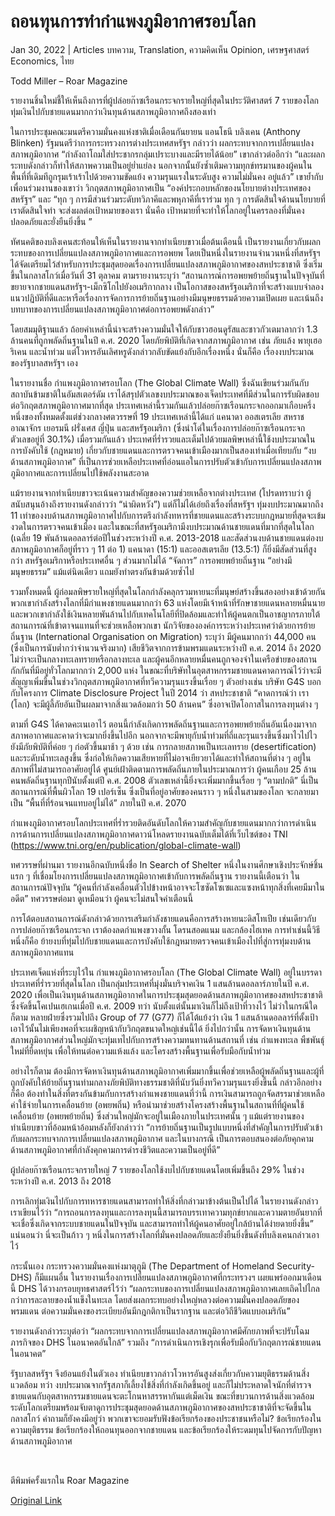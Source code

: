 # ถอนทุนการทำกำแพงภูมิอากาศรอบโลก

Jan 30, 2022 | Articles บทความ, Translation, ความคิดเห็น Opinion, เศรษฐศาสตร์ Economics, ไทย





Todd Miller – Roar Magazine

รายงานชิ้นใหม่ชี้ให้เห็นถึงการที่ผู้ปล่อยก๊าซเรือนกระจกรายใหญ่ที่สุดในประวัติศาสตร์ 7 รายของโลกทุ่มเงินไปกับชายแดนมากกว่าเงินทุนด้านสภาพภูมิอากาศถึงสองเท่า

ในการประชุมคณะมนตรีความมั่นคงแห่งชาติเมื่อเดือนกันยายน แอนโธนี บลิงเคน (Anthony Blinken) รัฐมนตรีว่าการกระทรวงการต่างประเทศสหรัฐฯ กล่าวว่า ผลกระทบจากการเปลี่ยนแปลงสภาพภูมิอากาศ “กำลังถาโถมใส่ประชากรกลุ่มเปราะบางและมีรายได้น้อย” เขากล่าวต่ออีกว่า “และผลกระทบดังกล่าวก็ทำให้สภาพความเป็นอยู่ย่ำแย่ลง นอกจากนั้นยังซ้ำเติมความทุกข์ทรมานของผู้คนในพื้นที่ที่เดิมทีถูกรุมเร้าเร้าไปด้วยความขัดแย้ง ความรุนแรงในระดับสูง ความไม่มั่นคง อยู่แล้ว” เขาย้ำกับเพื่อนร่วมงานของเขาว่า วิกฤตสภาพภูมิอากาศเป็น “องค์ประกอบหลักของนโยบายต่างประเทศของสหรัฐฯ” และ “ทุก ๆ การมีส่วนร่วมระดับทวิภาคีและพหุภาคีที่เราร่วม ทุก ๆ การตัดสินใจด้านนโยบายที่เราตัดสินใจทำ จะส่งผลต่อเป้าหมายของเรา นั่นคือ เป้าหมายที่จะทำให้โลกอยู่ในครรลองที่มั่นคงปลอดภัยและยั่งยืนยิ่งขึ้น ”

ทัศนคติของบลิงเคนสะท้อนให้เห็นในรายงานจากทำเนียบขาวเมื่อต้นเดือนนี้ เป็นรายงานเกี่ยวกับผลกระทบของการเปลี่ยนแปลงสภาพภูมิอากาศและการอพยพ โดยเป็นหนึ่งในรายงานจำนวนหนึ่งที่สหรัฐฯ ได้จัดเตรียมไว้สำหรับการประชุมสุดยอดเรื่องการเปลี่ยนแปลงสภาพภูมิอากาศของสหประชาชาติ ซึ่งเริ่มขึ้นในกลาสโกว์เมื่อวันที่ 31 ตุลาคม ตามรายงานระบุว่า “สถานการณ์การอพยพย้ายถิ่นฐานในปัจจุบันที่ขยายจากชายแดนสหรัฐฯ-เม็กซิโกไปยังอเมริกากลาง เป็นโอกาสของสหรัฐอเมริกาที่จะสร้างแบบจำลองแนวปฏิบัติที่ดีและหารือเรื่องการจัดการการย้ายถิ่นฐานอย่างมีมนุษยธรรมด้วยความเปิดเผย และเน้นถึงบทบาทของการเปลี่ยนแปลงสภาพภูมิอากาศต่อการอพยพดังกล่าว”

โดยสมมุติฐานแล้ว ถ้อยคำเหล่านี้น่าจะสร้างความมั่นใจให้กับชาวฮอนดูรัสและชาวกัวเตมาลากว่า 1.3 ล้านคนที่ถูกพลัดถิ่นฐานในปี ค.ศ. 2020 โดยภัยพิบัติที่เกิดจากสภาพภูมิอากาศ เช่น ภัยแล้ง พายุเฮอริเคน และน้ำท่วม แต่โวหารอันเลิศหรูดังกล่าวกลับขัดแย้งกับอีกเรื่องหนึ่ง นั่นก็คือ เรื่องงบประมาณของรัฐบาลสหรัฐฯ เอง

ในรายงานชื่อ กำแพงภูมิอากาศรอบโลก (The Global Climate Wall) ซึ่งฉันเขียนร่วมกันกับสถาบันข้ามชาติในอัมสเตอร์ดัม เราได้สรุปตัวเลขงบประมาณของเจ็ดประเทศที่มีส่วนในการรับผิดชอบต่อวิกฤตสภาพภูมิอากาศมากที่สุด ประเทศเหล่านี้รวมกันแล้วปล่อยก๊าซเรือนกระจกออกมาเกือบครึ่งหนึ่งของทั้งหมดตั้งแต่ช่วงกลางศตวรรษที่ 19 ประเทศเหล่านี้ได้แก่ แคนาดา ออสเตรเลีย สหราชอาณาจักร เยอรมนี ฝรั่งเศส ญี่ปุ่น และสหรัฐอเมริกา (ซึ่งนำโด่ในเรื่องการปล่อยก๊าซเรือนกระจก ตัวเลขอยู่ที่ 30.1%) เมื่อรวมกันแล้ว ประเทศที่ร่ำรวยและเต็มไปด้วยมลพิษเหล่านี้ใช้งบประมาณในการบังคับใช้ (กฎหมาย) เกี่ยวกับชายแดนและการตรวจคนเข้าเมืองมากเป็นสองเท่าเมื่อเทียบกับ “งบด้านสภาพภูมิอากาศ” ที่เป็นการช่วยเหลือประเทศที่อ่อนแอในการปรับตัวเข้ากับการเปลี่ยนแปลงสภาพภูมิอากาศและการเปลี่ยนไปใช้พลังงานสะอาด

แม้รายงานจากทำเนียบขาวจะเน้นความสำคัญของความช่วยเหลือจากต่างประเทศ (โปรดทราบว่า ผู้สนับสนุนอ้างถึงรายงานดังกล่าวว่า “น่าผิดหวัง”) แต่ก็ไม่ได้เอ่ยถึงเรื่องที่สหรัฐฯ ทุ่มงบประมาณมากถึง 11 เท่าของงบด้านสภาพภูมิอากาศไปกับการตรึงกำลังทหารที่ชายแดนและสร้างระบบกฎหมายที่สุดจะเข้มงวดในการตรวจคนเข้าเมือง และในขณะที่สหรัฐอเมริกามีงบประมาณด้านชายแดนที่มากที่สุดในโลก (เฉลี่ย 19 พันล้านดอลลาร์ต่อปีในช่วงระหว่างปี ค.ศ. 2013-2018 และสัดส่วนงบด้านชายแดนต่องบสภาพภูมิอากาศก็อยู่ที่ราว ๆ 11 ต่อ 1) แคนาดา (15:1) และออสเตรเลีย (13.5:1) ก็ยิ่งมีสัดส่วนที่สูงกว่า สหรัฐอเมริกาหรือประเทศอื่น ๆ ส่วนมากไม่ได้ “จัดการ” การอพยพย้ายถิ่นฐาน “อย่างมีมนุษยธรรม” แม้แต่นิดเดียว แถมยังทำตรงกันข้ามด้วยซ้ำไป

รวมทั้งหมดนี้ ผู้ก่อมลพิษรายใหญ่ที่สุดในโลกกำลังคลุกรวมหายนะที่มนุษย์สร้างขึ้นสองอย่างเข้าด้วยกัน พวกเขากำลังสร้างโลกที่มีกำแพงชายแดนมากกว่า 63 แห่งโดยมีเจ้าหน้าที่รักษาชายแดนหลายหมื่นนาย และพวกเขากำลังใช้เงินหลายพันล้านไปกับเทคโนโลยีที่ปิดล้อมและทำให้ผู้คนตกเป็นอาชญากรภายใต้สถานการณ์ที่เข้าตาจนแทนที่จะช่วยเหลือพวกเขา นักวิจัยขององค์การระหว่างประเทศว่าด้วยการย้ายถิ่นฐาน (International Organisation on Migration) ระบุว่า มีผู้คนมากกว่า 44,000 คน (ซึ่งเป็นการนับต่ำกว่าจำนวนจริงมาก) เสียชีวิตจากการข้ามพรมแดนระหว่างปี ค.ศ. 2014 ถึง 2020 ไม่ว่าจะเป็นกลางทะเลทรายหรือกลางทะเล และผู้คนอีกหลายหมื่นคนถูกจองจำในเครือข่ายของสถานกักกันที่มีอยู่ทั่วโลกมากกว่า 2,000 แห่ง ในขณะที่บริษัทในอุตสาหกรรมชายแดนคาดการณ์ไว้ว่าจะมีสัญญาเพิ่มขึ้นในช่วงวิกฤตสภาพภูมิอากาศที่ทวีความรุนแรงขึ้นเรื่อย ๆ ตัวอย่างเช่น บริษัท G4S บอกกับโครงการ Climate Disclosure Project ในปี 2014 ว่า สหประชาชาติ “คาดการณ์ว่า เรา (โลก) จะมีผู้ลี้ภัยอันเป็นผลมาจากสิ่งแวดล้อมกว่า 50 ล้านคน” ซึ่งอาจเปิดโอกาสในการลงทุนต่าง ๆ 



ตามที่ G4S ได้คาดคะเนเอาไว้ ตอนนี้กำลังเกิดการพลัดถิ่นฐานและการอพยพย้ายถิ่นอันเนื่องมาจากสภาพอากาศและคาดว่าจะมากยิ่งขึ้นไปอีก นอกจากจะมีพายุกับน้ำท่วมที่ถี่และรุนแรงขึ้นซึ่งมาไวไปไว ยังมีภัยพิบัติที่ค่อย ๆ ก่อตัวขึ้นมาช้า ๆ ด้วย เช่น การกลายสภาพเป็นทะเลทราย (desertification) และระดับน้ำทะเลสูงขึ้น ซึ่งก่อให้เกิดความเสียหายที่ไม่อาจเยียวยาได้และทำให้สถานที่ต่าง ๆ อยู่ในสภาพที่ไม่สามารถอาศัยอยู่ได้ ศูนย์เฝ้าติดตามการพลัดถิ่นภายในประมาณการว่า ผู้คนเกือบ 25 ล้านคนพลัดถิ่นฐานทุกปีนับตั้งแต่ปี ค.ศ. 2008 ตัวเลขเหล่านี้ยิ่งจะเพิ่มมากขึ้นเรื่อย ๆ “ตามปกติ” นี่เป็นสถานการณ์ที่พื้นผิวโลก 19 เปอร์เซ็น ซึ่งเป็นที่อยู่อาศัยของคนราว ๆ หนึ่งในสามของโลก จะกลายมาเป็น “พื้นที่ที่ร้อนจนแทบอยู่ไม่ได้” ภายในปี ค.ศ. 2070

กำแพงภูมิอากาศรอบโลกประเทศที่ร่ำรวยติดอันดับโลกให้ความสำคัญกับชายแดนมากกว่าการดำเนินการด้านการเปลี่ยนแปลงสภาพภูมิอากาศดาวน์โหลดรายงานฉบับเต็มได้ที่เว็บไซต์ของ TNI (https://www.tni.org/en/publication/global-climate-wall)

ทศวรรษที่ผ่านมา รายงานอีกฉบับหนึ่งชื่อ In Search of Shelter หนึ่งในงานศึกษาเชิงประจักษ์ชิ้นแรก ๆ ที่เชื่อมโยงการเปลี่ยนแปลงสภาพภูมิอากาศเข้ากับการพลัดถิ่นฐาน รายงานนี้เตือนว่า ในสถานการณ์ปัจจุบัน “ผู้คนที่กำลังเคลื่อนตัวไปข้างหน้าอาจจะโซซัดโซเซและแซงหน้าทุกสิ่งที่เคยมีมาในอดีต” ทศวรรษต่อมา ดูเหมือนว่า ผู้คนจะไม่สนใจคำเตือนนี้

การโต้ตอบสถานการณ์ดังกล่าวด้วยการเสริมกำลังชายแดนคือการสร้างหายนะดิสโทเปีย เช่นเดียวกับการปล่อยก๊าซเรือนกระจก เราต้องลดกำแพงขวางกั้น โดรนสอดแนม และกล้องไฮเทค การทำเช่นนี้วิธีหนึ่งก็คือ ย้ายงบที่ทุ่มไปกับชายแดนและการบังคับใช้กฎหมายตรวจคนเข้าเมืองไปที่สู่การทุ่มงบด้านสภาพภูมิอากาศแทน

ประเทศเจ็ดแห่งที่ระบุไว้ใน กำแพงภูมิอากาศรอบโลก (The Global Climate Wall) อยู่ในบรรดาประเทศที่ร่ำรวยที่สุดในโลก เป็นกลุ่มประเทศที่มุ่งมั่นบริจาคเงิน 1 แสนล้านดอลลาร์ภายในปี ค.ศ. 2020 เพื่อเป็นเงินทุนด้านสภาพภูมิอากาศในการประชุมสุดยอดด้านสภาพภูมิอากาศของสหประชาชาติ ซึ่งจัดขึ้นโคเปนเฮเกนเมื่อปี ค.ศ. 2009 ทว่า นับตั้งแต่นั้นมาเงินก็ไม่ถึงเป้าที่วางไว้ ไม่ว่าในกรณีใดก็ตาม หลายฝ่ายซึ่งรวมไปถึง Group of 77 (G77) ก็ได้โต้แย้งว่า เงิน 1 แสนล้านดอลลาร์ที่ตั้งเป้าเอาไว้นั้นไม่เพียงพอที่จะเผชิญหน้ากับวิกฤตขนาดใหญ่เช่นนี้ได้ ยิ่งไปกว่านั้น การจัดหาเงินทุนด้านสภาพภูมิอากาศส่วนใหญ่มักจะทุ่มเทไปกับการสร้างความทนทานด้านสถานที่ เช่น กำแพงทะเล พืชพันธุ์ใหม่ที่ยืดหยุ่น เพื่อให้ทนต่อความแห้งแล้ง และโครงสร้างพื้นฐานเพื่อรับมือกับน้ำท่วม

อย่างไรก็ตาม ต้องมีการจัดหาเงินทุนด้านสภาพภูมิอากาศเพิ่มมากขึ้นเพื่อช่วยเหลือผู้พลัดถิ่นฐานและผู้ที่ถูกบังคับให้ย้ายถิ่นฐานท่ามกลางภัยพิบัติทางธรรมชาติที่นับวันยิ่งทวีความรุนแรงยิ่งขึ้นนี้ กล่าวอีกอย่างก็คือ ต้องทำในสิ่งที่ตรงกันข้ามกับการสร้างกำแพงชายแดนที่ว่านี้ การเงินสามารถถูกจัดสรรมาช่วยเหลือค่าใช้จ่ายในการเคลื่อนย้าย (อพยพถิ่น) หรือนำมาช่วยสร้างโครงสร้างพื้นฐานในสถานที่ที่ผู้คนใช้เคลื่อนย้าย (อพยพย้ายถิ่น) ซึ่งส่วนใหญ่มักจะอยู่ในเมืองภายในประเทศนั้น ๆ แม้แต่รายงานของทำเนียบขาวที่อ้อมหน้าอ้อมหลังก็ยังกล่าวว่า “การย้ายถิ่นฐานเป็นรูปแบบหนึ่งที่สำคัญในการปรับตัวเข้ากับผลกระทบจากการเปลี่ยนแปลงสภาพภูมิอากาศ และในบางกรณี เป็นการตอบสนองต่อภัยคุกคามด้านสภาพภูมิอากาศที่กำลังคุกคามการดำรงชีวิตและความเป็นอยู่ที่ดี”

ผู้ปล่อยก๊าซเรือนกระจกรายใหญ่ 7 รายของโลกใช้งบไปกับชายแดนโดยเพิ่มขึ้นถึง 29% ในช่วงระหว่างปี ค.ศ. 2013 ถึง 2018

การเลิกทุ่มเงินไปกับการทหารชายแดนสามารถทำให้สิ่งที่กล่าวมาข้างต้นเป็นไปได้ ในรายงานดังกล่าว เราเขียนไว้ว่า “การถอนการลงทุนและการลงทุนนี้สามารถบรรเทาความทุกข์ยากและความตายอันยากที่จะเชื่อซึ่งเกิดจากระบบชายแดนในปัจจุบัน และสามารถทำให้ผู้คนอาศัยอยู่ใกล้บ้านได้ง่ายดายยิ่งขึ้น” แน่นอนว่า นี่จะเป็นก้าว ๆ หนึ่งในการสร้างโลกที่มั่นคงปลอดภัยและยั่งยืนยิ่งขึ้นดังที่บลิงเคนกล่าวเอาไว้







กระนั้นเอง กระทรวงความมั่นคงแห่งมาตุภูมิ (The Department of Homeland Security-DHS) ก็มีแผนอื่น ในรายงานเรื่องการเปลี่ยนแปลงสภาพภูมิอากาศที่กระทรวงฯ เผยแพร่ออกมาเดือนนี้ DHS ได้วางกรอบยุทธศาสตร์ไว้ว่า “ผลกระทบของการเปลี่ยนแปลงสภาพภูมิอากาศเลยเถิดไปไกลกว่าการละลายของน้ำแข็งในทะเล โดยส่งผลกระทบอย่างใหญ่หลวงต่อความมั่นคงปลอดภัยของพรมแดน ต่อความมั่นคงของระเบียบอันมีกฎกติกาเป็นรากฐาน และต่อวิถีชีวิตแบบอเมริกัน”

รายงานดังกล่าวระบุต่อว่า “ผลกระทบจากการเปลี่ยนแปลงสภาพภูมิอากาศมีศักยภาพที่จะปรับโฉมภารกิจของ DHS ในอนาคตอันใกล้” รวมถึง “การดำเนินการเชิงรุกเพื่อรับมือกับวิกฤตการณ์ชายแดนในอนาคต”

รัฐบาลสหรัฐฯ จึงย้อนแย้งในตัวเอง ทำเนียบขาวกล่าวโวหารอันสูงส่งเกี่ยวกับความยุติธรรมด้านสิ่งแวดล้อม ทว่า งบประมาณจากรัฐสภาก็เลี้ยงไข้สิ่งที่กำลังเกิดขึ้นอยู่ และก็ไม่ประหลาดใจนักที่ตำรวจชายแดนกับอุตสาหกรรมชายแดนจะตะโกนหาสรรหากันแต่เม็ดเงิน ขณะที่ขบวนการด้านสิ่งแวดล้อมระดับโลกเตรียมพร้อมจับตาดูการประชุมสุดยอดด้านสภาพภูมิอากาศของสหประชาชาติที่จะจัดขึ้นในกลาสโกว์ คำถามก็ยังคงมีอยู่ว่า พวกเขาจะยอมรับฟังข้อเรียกร้องของประชาชนหรือไม่? ข้อเรียกร้องในความยุติธรรม ข้อเรียกร้องให้ถอนทุนออกจากชายแดน และข้อเรียกร้องให้ระดมทุนไปจัดการกับปัญหาด้านสภาพภูมิอากาศ



 

ตีพิมพ์ครั้งแรกใน Roar Magazine



[Original Link](https://www.dindeng.com/climate-wall/)